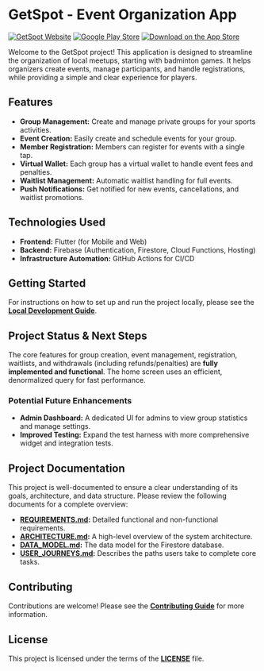 # GetSpot - Event Organization App

[![GetSpot Website](https://img.shields.io/badge/Website-getspot.org-blue?style=for-the-badge)](https://www.getspot.org)
[![Google Play Store](https://img.shields.io/badge/Google_Play-414141?style=for-the-badge&logo=google-play&logoColor=white)](https://play.google.com/store/apps/details?id=org.getspot)
[![Download on the App Store](https://img.shields.io/badge/App_Store-0D96F6?style=for-the-badge&logo=app-store&logoColor=white)](https://apps.apple.com/us/app/sports-getspot/id6752911639)

Welcome to the GetSpot project! This application is designed to streamline the organization of local meetups, starting with badminton games. It helps organizers create events, manage participants, and handle registrations, while providing a simple and clear experience for players.

## Features

- **Group Management:** Create and manage private groups for your sports activities.
- **Event Creation:** Easily create and schedule events for your group.
- **Member Registration:** Members can register for events with a single tap.
- **Virtual Wallet:** Each group has a virtual wallet to handle event fees and penalties.
- **Waitlist Management:** Automatic waitlist handling for full events.
- **Push Notifications:** Get notified for new events, cancellations, and waitlist promotions.

## Technologies Used

- **Frontend:** Flutter (for Mobile and Web)
- **Backend:** Firebase (Authentication, Firestore, Cloud Functions, Hosting)
- **Infrastructure Automation:** GitHub Actions for CI/CD

## Getting Started

For instructions on how to set up and run the project locally, please see the **[Local Development Guide](./docs/LOCAL_DEVELOPMENT.md)**.

## Project Status & Next Steps

The core features for group creation, event management, registration, waitlists, and withdrawals (including refunds/penalties) are **fully implemented and functional**. The home screen uses an efficient, denormalized query for fast performance.

### Potential Future Enhancements
- **Admin Dashboard:** A dedicated UI for admins to view group statistics and manage settings.
- **Improved Testing:** Expand the test harness with more comprehensive widget and integration tests.

## Project Documentation

This project is well-documented to ensure a clear understanding of its goals, architecture, and data structure. Please review the following documents for a complete overview:

*   **[REQUIREMENTS.md](./docs/REQUIREMENTS.md):** Detailed functional and non-functional requirements.
*   **[ARCHITECTURE.md](./docs/ARCHITECTURE.md):** A high-level overview of the system architecture.
*   **[DATA_MODEL.md](./docs/DATA_MODEL.md):** The data model for the Firestore database.
*   **[USER_JOURNEYS.md](./docs/USER_JOURNEYS.md):** Describes the paths users take to complete core tasks.

## Contributing

Contributions are welcome! Please see the **[Contributing Guide](./CONTRIBUTING.md)** for more information.

## License

This project is licensed under the terms of the **[LICENSE](./LICENSE)** file.